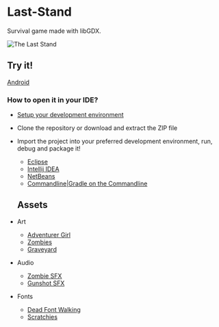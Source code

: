 # Last-Stand
Survival game made with libGDX.

![The Last Stand](http://i.imgur.com/KjL8Ksh.png)

## Try it!
[Android](https://www.dropbox.com/s/l8ctdbwrgpgtho8/The%20Last%20Stand.apk?dl=0)

### How to open it in your IDE?
* [Setup your development environment](https://github.com/libgdx/libgdx/wiki)
* Clone the repository or download and extract the ZIP file
* Import the project into your preferred development environment, run, debug and package it!
  * [Eclipse](https://github.com/libgdx/libgdx/wiki/Gradle-and-Eclipse)
  * [Intellij IDEA](https://github.com/libgdx/libgdx/wiki/Gradle-and-Intellij-IDEA)
  * [NetBeans](https://github.com/libgdx/libgdx/wiki/Gradle-and-NetBeans)
  * [Commandline|Gradle on the Commandline](https://github.com/libgdx/libgdx/wiki/Gradle-on-the-Commandline)
  
  ## Assets
* Art
  * [Adventurer Girl](http://www.gameart2d.com/adventurer-girl---free-sprites.htmlx)
  * [Zombies](http://www.gameart2d.com/the-zombies-free-sprites.html)
  * [Graveyard](http://www.gameart2d.com/free-graveyard-platformer-tileset.html)
* Audio
  * [Zombie SFX](https://www.youtube.com/watch?v=wg8u3AQj1Ac)
  * [Gunshot SFX](http://soundbible.com/1906-Barreta-M9.html)
* Fonts
  * [Dead Font Walking](www.fontspace.com/nal/dead-font-walking)
  * [Scratchies](http://www.fontspace.com/darrell-flood/scratchies)
